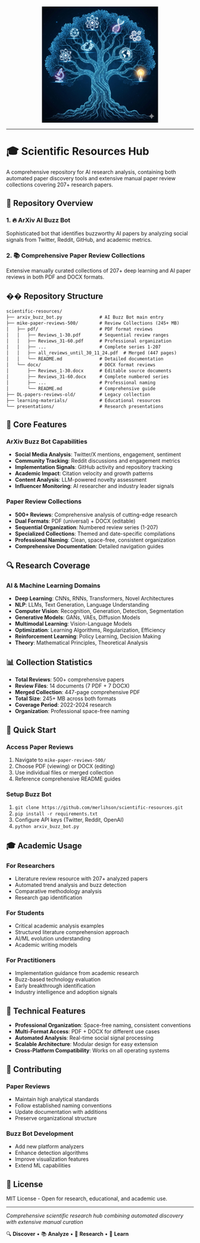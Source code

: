 <div align="center">

![Scientific Resources Hub](./images/scientific-tree-header.png)

</div>

---

# 🎓 Scientific Resources Hub

A comprehensive repository for AI research analysis, containing both automated paper discovery tools and extensive manual paper review collections covering 207+ research papers.

## 🚀 Repository Overview

### 1. 🔥 ArXiv AI Buzz Bot
Sophisticated bot that identifies buzzworthy AI papers by analyzing social signals from Twitter, Reddit, GitHub, and academic metrics.

### 2. 📚 Comprehensive Paper Review Collections  
Extensive manually curated collections of 207+ deep learning and AI paper reviews in both PDF and DOCX formats.

## �� Repository Structure

```
scientific-resources/
├── arxiv_buzz_bot.py              # AI Buzz Bot main entry
├── mike-paper-reviews-500/        # Review Collections (245+ MB)
│   ├── pdf/                       # PDF format reviews  
│   │   ├── Reviews_1-30.pdf       # Sequential review ranges
│   │   ├── Reviews_31-60.pdf      # Professional organization
│   │   ├── ...                    # Complete series 1-207
│   │   ├── all_reviews_until_30_11_24.pdf  # Merged (447 pages)
│   │   └── README.md              # Detailed documentation
│   └── docx/                      # DOCX format reviews
│       ├── Reviews_1-30.docx      # Editable source documents  
│       ├── Reviews_31-60.docx     # Complete numbered series
│       ├── ...                    # Professional naming
│       └── README.md              # Comprehensive guide
├── DL-papers-reviews-old/         # Legacy collection
├── learning-materials/            # Educational resources
└── presentations/                 # Research presentations
```

## 🎯 Core Features

### ArXiv Buzz Bot Capabilities
- **Social Media Analysis**: Twitter/X mentions, engagement, sentiment
- **Community Tracking**: Reddit discussions and engagement metrics  
- **Implementation Signals**: GitHub activity and repository tracking
- **Academic Impact**: Citation velocity and growth patterns
- **Content Analysis**: LLM-powered novelty assessment
- **Influencer Monitoring**: AI researcher and industry leader signals

### Paper Review Collections
- **500+ Reviews**: Comprehensive analysis of cutting-edge research
- **Dual Formats**: PDF (universal) + DOCX (editable) 
- **Sequential Organization**: Numbered review series (1-207)
- **Specialized Collections**: Themed and date-specific compilations
- **Professional Naming**: Clean, space-free, consistent organization
- **Comprehensive Documentation**: Detailed navigation guides

## 🔍 Research Coverage

### AI & Machine Learning Domains
- **Deep Learning**: CNNs, RNNs, Transformers, Novel Architectures
- **NLP**: LLMs, Text Generation, Language Understanding
- **Computer Vision**: Recognition, Generation, Detection, Segmentation  
- **Generative Models**: GANs, VAEs, Diffusion Models
- **Multimodal Learning**: Vision-Language Models
- **Optimization**: Learning Algorithms, Regularization, Efficiency
- **Reinforcement Learning**: Policy Learning, Decision Making
- **Theory**: Mathematical Principles, Theoretical Analysis

## 📊 Collection Statistics

- **Total Reviews**: 500+ comprehensive papers
- **Review Files**: 14 documents (7 PDF + 7 DOCX)
- **Merged Collection**: 447-page comprehensive PDF
- **Total Size**: 245+ MB across both formats
- **Coverage Period**: 2022-2024 research
- **Organization**: Professional space-free naming

## 🚀 Quick Start

### Access Paper Reviews
1. Navigate to `mike-paper-reviews-500/`
2. Choose PDF (viewing) or DOCX (editing)
3. Use individual files or merged collection
4. Reference comprehensive README guides

### Setup Buzz Bot
1. `git clone https://github.com/merlihson/scientific-resources.git`
2. `pip install -r requirements.txt`  
3. Configure API keys (Twitter, Reddit, OpenAI)
4. `python arxiv_buzz_bot.py`

## 🎓 Academic Usage

### For Researchers
- Literature review resource with 207+ analyzed papers
- Automated trend analysis and buzz detection
- Comparative methodology analysis
- Research gap identification

### For Students  
- Critical academic analysis examples
- Structured literature comprehension approach
- AI/ML evolution understanding
- Academic writing models

### For Practitioners
- Implementation guidance from academic research
- Buzz-based technology evaluation
- Early breakthrough identification
- Industry intelligence and adoption signals

## 🔧 Technical Features

- **Professional Organization**: Space-free naming, consistent conventions
- **Multi-Format Access**: PDF + DOCX for different use cases
- **Automated Analysis**: Real-time social signal processing
- **Scalable Architecture**: Modular design for easy extension
- **Cross-Platform Compatibility**: Works on all operating systems

## 🤝 Contributing

### Paper Reviews
- Maintain high analytical standards
- Follow established naming conventions  
- Update documentation with additions
- Preserve organizational structure

### Buzz Bot Development
- Add new platform analyzers
- Enhance detection algorithms
- Improve visualization features
- Extend ML capabilities

## 📄 License

MIT License - Open for research, educational, and academic use.

---

*Comprehensive scientific research hub combining automated discovery with extensive manual curation*

🔍 **Discover** • 📚 **Analyze** • 🚀 **Research** • 🎯 **Learn**
